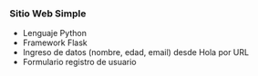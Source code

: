 
### Sitio Web Simple

* Lenguaje Python
* Framework Flask
* Ingreso de datos (nombre, edad, email) desde Hola por URL
* Formulario registro de usuario